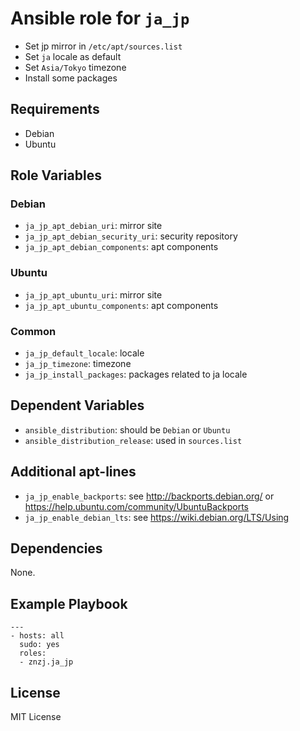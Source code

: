 # Ansible role for `ja_jp`

- Set jp mirror in `/etc/apt/sources.list`
- Set `ja` locale as default
- Set `Asia/Tokyo` timezone
- Install some packages

## Requirements

- Debian
- Ubuntu

## Role Variables

### Debian

- `ja_jp_apt_debian_uri`: mirror site
- `ja_jp_apt_debian_security_uri`: security repository
- `ja_jp_apt_debian_components`: apt components

### Ubuntu

- `ja_jp_apt_ubuntu_uri`: mirror site
- `ja_jp_apt_ubuntu_components`: apt components

### Common

- `ja_jp_default_locale`: locale
- `ja_jp_timezone`: timezone
- `ja_jp_install_packages`: packages related to ja locale

## Dependent Variables

- `ansible_distribution`: should be `Debian` or `Ubuntu`
- `ansible_distribution_release`: used in `sources.list`

## Additional apt-lines

- `ja_jp_enable_backports`: see http://backports.debian.org/ or https://help.ubuntu.com/community/UbuntuBackports
- `ja_jp_enable_debian_lts`: see https://wiki.debian.org/LTS/Using

## Dependencies

None.

## Example Playbook

    ---
    - hosts: all
      sudo: yes
      roles:
      - znzj.ja_jp

## License

MIT License
